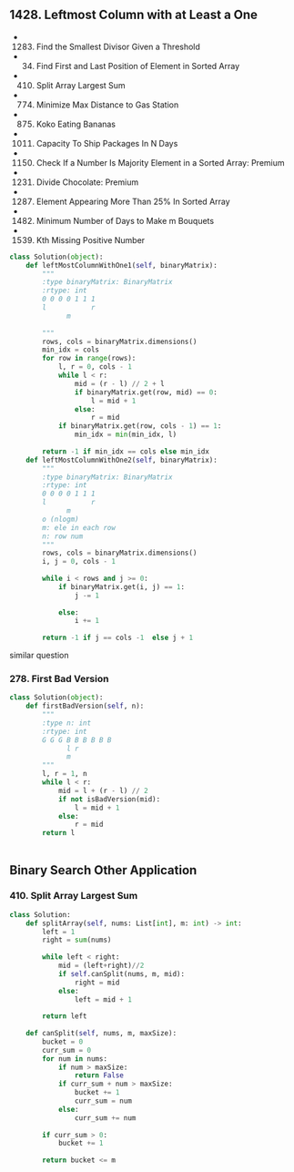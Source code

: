 ## 1428. Leftmost Column with at Least a One


- 1283. Find the Smallest Divisor Given a Threshold
- 34. Find First and Last Position of Element in Sorted Array
- 410. Split Array Largest Sum
- 774. Minimize Max Distance to Gas Station
- 875. Koko Eating Bananas
- 1011. Capacity To Ship Packages In N Days
- 1150. Check If a Number Is Majority Element in a Sorted Array: Premium
- 1231. Divide Chocolate: Premium
- 1287. Element Appearing More Than 25% In Sorted Array
- 1482. Minimum Number of Days to Make m Bouquets
- 1539. Kth Missing Positive Number


```python
class Solution(object):
    def leftMostColumnWithOne1(self, binaryMatrix):
        """
        :type binaryMatrix: BinaryMatrix
        :rtype: int
        0 0 0 0 1 1 1 
        l           r
              m
               
        """
        rows, cols = binaryMatrix.dimensions()
        min_idx = cols 
        for row in range(rows):
            l, r = 0, cols - 1
            while l < r:
                mid = (r - l) // 2 + l
                if binaryMatrix.get(row, mid) == 0:
                    l = mid + 1
                else:
                    r = mid 
            if binaryMatrix.get(row, cols - 1) == 1:
                min_idx = min(min_idx, l)
        
        return -1 if min_idx == cols else min_idx
    def leftMostColumnWithOne2(self, binaryMatrix):
        """
        :type binaryMatrix: BinaryMatrix
        :rtype: int
        0 0 0 0 1 1 1 
        l           r
              m
        o (nlogm)
        m: ele in each row  
        n: row num 
        """
        rows, cols = binaryMatrix.dimensions()
        i, j = 0, cols - 1
    
        while i < rows and j >= 0:
            if binaryMatrix.get(i, j) == 1:
                j -= 1
                
            else:
                i += 1
            
        return -1 if j == cols -1  else j + 1
```

similar question 

### 278. First Bad Version

```python
class Solution(object):
    def firstBadVersion(self, n):
        """
        :type n: int
        :rtype: int
        G G G B B B B B B  
              l r        
              m
        """
        l, r = 1, n
        while l < r:
            mid = l + (r - l) // 2
            if not isBadVersion(mid):
                l = mid + 1
            else:
                r = mid 
        return l
        
```

## Binary Search Other Application #

### 410. Split Array Largest Sum

```python
class Solution:
    def splitArray(self, nums: List[int], m: int) -> int:
        left = 1
        right = sum(nums)
        
        while left < right:
            mid = (left+right)//2
            if self.canSplit(nums, m, mid):
                right = mid
            else:
                left = mid + 1
            
        return left
    
    def canSplit(self, nums, m, maxSize):
        bucket = 0
        curr_sum = 0        
        for num in nums:
            if num > maxSize:
                return False
            if curr_sum + num > maxSize:
                bucket += 1
                curr_sum = num
            else:
                curr_sum += num
                
        if curr_sum > 0:
            bucket += 1
                
        return bucket <= m
```

